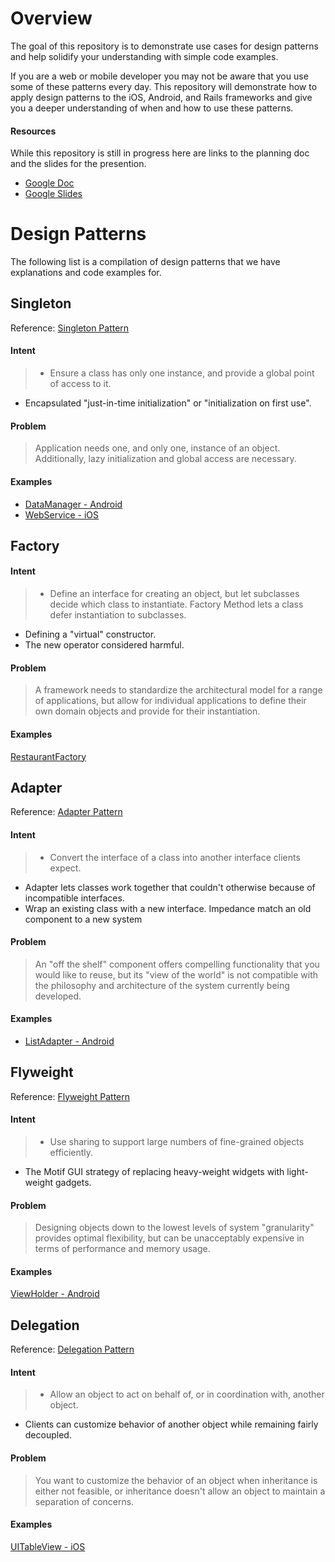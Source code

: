 # Overview #

The goal of this repository is to demonstrate use cases for design patterns and help solidify your understanding with simple code examples. 

If you are a web or mobile developer you may not be aware that you use some of these patterns every day. This repository will demonstrate how to apply design patterns to the iOS, Android, and Rails frameworks and give you a deeper understanding of when and how to use these patterns. 

#### Resources ####
While this repository is still in progress here are links to the planning doc and the slides for the presention.

- [Google Doc](https://docs.google.com/document/d/189NgasryPDxMfjgtemgyYicn0yXzqSqCw3IcZGuEy-g/edit)
- [Google Slides](https://docs.google.com/presentation/d/123Td1gM7_Vcjh_iPAtU6W75_c3dRzvzoYmqzDlgkepY/edit?userstoinvite=mahyar.varasteh@metova.com&ts=5605654a&actionButton=1#slide=id.p)

# Design Patterns #

The following list is a compilation of design patterns that we have explanations and code examples for.


## Singleton ##
Reference: [Singleton Pattern](https://sourcemaking.com/design_patterns/singleton)

#### Intent ####
>- Ensure a class has only one instance, and provide a global point of access to it.
- Encapsulated "just-in-time initialization" or "initialization on first use".

#### Problem ####
>Application needs one, and only one, instance of an object. Additionally, lazy initialization and global access are necessary.

#### Examples ####

- [DataManager - Android](https://github.com/metova/design-patterns-sample/blob/master/Android/Sample-Android/designpatterns/src/main/java/com/metova/designpatterns/data/DataManager.java)
- [WebService - iOS](https://github.com/metova/design-patterns-sample/blob/master/iOS/DesignPatternsSample/DesignPatternsSample/WebService.swift)

## Factory ##

#### Intent ####
>- Define an interface for creating an object, but let subclasses decide which class to instantiate. Factory Method lets a class defer instantiation to subclasses.
- Defining a "virtual" constructor.
- The new operator considered harmful.

#### Problem ####
>A framework needs to standardize the architectural model for a range of applications, but allow for individual applications to define their own domain objects and provide for their instantiation.

#### Examples ####
[RestaurantFactory](https://github.com/metova/design-patterns-sample/blob/feature/android/Android/Sample-Android/designpatterns/src/main/java/com/metova/designpatterns/data/RestaurantFactory.java)

## Adapter ##
Reference: [Adapter Pattern](https://sourcemaking.com/design_patterns/adapter)

#### Intent ####
>- Convert the interface of a class into another interface clients expect. 
- Adapter lets classes work together that couldn't otherwise because of incompatible interfaces.
- Wrap an existing class with a new interface.
Impedance match an old component to a new system

#### Problem ####
>An "off the shelf" component offers compelling functionality that you would like to reuse, but its "view of the world" is not compatible with the philosophy and architecture of the system currently being developed.

#### Examples ####
- [ListAdapter - Android](https://github.com/metova/design-patterns-sample/blob/master/Android/Sample-Android/designpatterns/src/main/java/com/metova/designpatterns/ui/ListAdapter.java)

## Flyweight ##
Reference: [Flyweight Pattern](https://sourcemaking.com/design_patterns/flyweight)

#### Intent ####
>- Use sharing to support large numbers of fine-grained objects efficiently.
- The Motif GUI strategy of replacing heavy-weight widgets with light-weight gadgets.

#### Problem ####
>Designing objects down to the lowest levels of system "granularity" provides optimal flexibility, but can be unacceptably expensive in terms of performance and memory usage.

#### Examples ####
[ViewHolder - Android](https://github.com/metova/design-patterns-sample/blob/master/Android/Sample-Android/designpatterns/src/main/java/com/metova/designpatterns/ui/ViewHolder.java#L10)

## Delegation ##
Reference: [Delegation Pattern](https://developer.apple.com/library/ios/documentation/General/Conceptual/DevPedia-CocoaCore/Delegation.html)

#### Intent ####
>- Allow an object to act on behalf of, or in coordination with, another object.
- Clients can customize behavior of another object while remaining fairly decoupled.

#### Problem ####
> You want to customize the behavior of an object when inheritance is either not feasible, or inheritance doesn't allow an object to maintain a separation of concerns.

#### Examples ####
[UITableView - iOS](https://github.com/metova/design-patterns-sample/blob/master/iOS/DesignPatternsSample/DesignPatternsSample/RestaurantListViewController.swift#L71)

